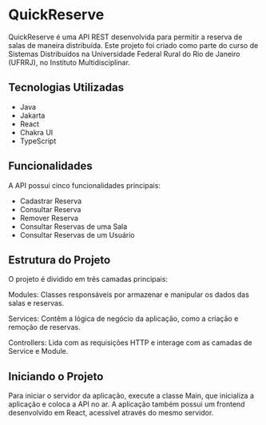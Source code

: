 # QuickReserve

QuickReserve é uma API REST desenvolvida para permitir a reserva de salas de maneira distribuída. Este projeto foi criado como parte do curso de Sistemas Distribuídos na Universidade Federal Rural do Rio de Janeiro (UFRRJ), no Instituto Multidisciplinar.

## Tecnologias Utilizadas

- Java
- Jakarta
- React
- Chakra UI
- TypeScript

## Funcionalidades
A API possui cinco funcionalidades principais:

- Cadastrar Reserva
- Consultar Reserva
- Remover Reserva
- Consultar Reservas de uma Sala
- Consultar Reservas de um Usuário

## Estrutura do Projeto
O projeto é dividido em três camadas principais:

Modules: Classes responsáveis por armazenar e manipular os dados das salas e reservas.

Services: Contêm a lógica de negócio da aplicação, como a criação e remoção de reservas.

Controllers: Lida com as requisições HTTP e interage com as camadas de Service e Module.

## Iniciando o Projeto
Para iniciar o servidor da aplicação, execute a classe Main, que inicializa a aplicação e coloca a API no ar. A aplicação também possui um frontend desenvolvido em React, acessível através do mesmo servidor.

